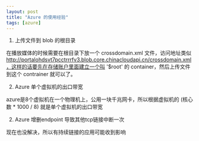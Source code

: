 ```yaml
---
layout: post
title: "Azure 的使用经验"
tags: [azure]
---
```


1. 上传文件到 blob 的根目录

在播放媒体的时候需要在根目录下放一个 crossdomain.xml 文件，访问地址类似 http://portalohdsvt7pcctrrrfv3.blob.core.chinacloudapi.cn/crossdomain.xml，这样的话要先在存储账户里面建立一个叫 '$root' 的 container，然后上传文件到这个 contrainer 就可以了。


2. Azure 单个虚拟机的出口带宽

azure是8个虚拟机在一个物理机上，公用一块千兆网卡，所以根据虚拟机的 (核心数 * 1000 / 8) 就是单个虚拟机的出口带宽


2. Azure 增删endpoint 导致其他tcp链接中断一次

现在也没解决，所以有持续链接的应用可能收到影响
